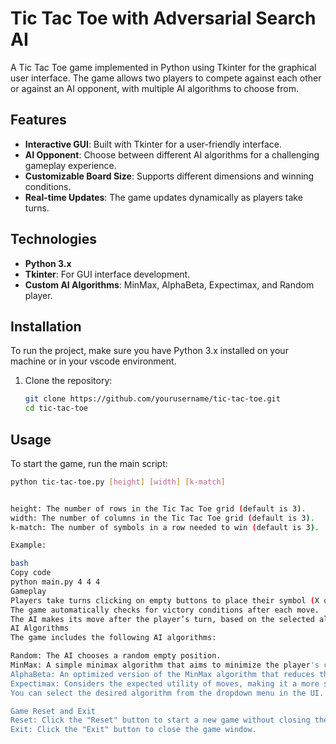 # Tic Tac Toe with Adversarial Search AI 

A Tic Tac Toe game implemented in Python using Tkinter for the graphical user interface. The game allows two players to compete against each other or against an AI opponent, with multiple AI algorithms to choose from.

## Features

- **Interactive GUI**: Built with Tkinter for a user-friendly interface.
- **AI Opponent**: Choose between different AI algorithms for a challenging gameplay experience.
- **Customizable Board Size**: Supports different dimensions and winning conditions.
- **Real-time Updates**: The game updates dynamically as players take turns.

## Technologies

- **Python 3.x**
- **Tkinter**: For GUI interface development.
- **Custom AI Algorithms**: MinMax, AlphaBeta, Expectimax, and Random player.

## Installation

To run the project, make sure you have Python 3.x installed on your machine or in your vscode environment.

1. Clone the repository:
   ```bash
   git clone https://github.com/yourusername/tic-tac-toe.git
   cd tic-tac-toe


## Usage

To start the game, run the main script:

   ```bash
   python tic-tac-toe.py [height] [width] [k-match]


   height: The number of rows in the Tic Tac Toe grid (default is 3).
   width: The number of columns in the Tic Tac Toe grid (default is 3).
   k-match: The number of symbols in a row needed to win (default is 3).

   Example:

   bash
   Copy code
   python main.py 4 4 4
   Gameplay
   Players take turns clicking on empty buttons to place their symbol (X or O).
   The game automatically checks for victory conditions after each move.
   The AI makes its move after the player’s turn, based on the selected algorithm.
AI Algorithms
The game includes the following AI algorithms:

Random: The AI chooses a random empty position.
MinMax: A simple minimax algorithm that aims to minimize the player's chances of winning.
AlphaBeta: An optimized version of the MinMax algorithm that reduces the number of nodes evaluated.
Expectimax: Considers the expected utility of moves, making it a more sophisticated choice for AI opponents.
You can select the desired algorithm from the dropdown menu in the UI.

Game Reset and Exit
Reset: Click the "Reset" button to start a new game without closing the application.
Exit: Click the "Exit" button to close the game window.
